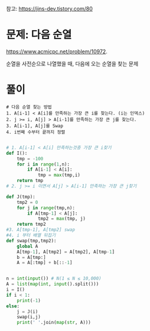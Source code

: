 참고: https://jins-dev.tistory.com/80
# 문제: 다음 순열
https://www.acmicpc.net/problem/10972. 


순열을 사전순으로 나열했을 때, 다음에 오는 순열을 찾는 문제  

# 풀이
```
# 다음 순열 찾는 방법
1. A[i-1] < A[i]를 만족하는 가장 큰 i를 찾는다. (i는 인덱스)
2. j >= i, A[j] > A[i-1]를 만족하는 가장 큰 j를 찾는다.
3. A[i-1], A[j]를 Swap
4. i번째 수부터 끝까지 정렬
```
``` python

# 1. A[i-1] < A[i] 만족하는것중 가장 큰 i찾기
def I():
    tmp = -100
    for i in range(1,n):
        if A[i-1] < A[i]:
            tmp = max(tmp,i)
    return tmp
# 2. j >= i 이면서 A[j] > A[i-1] 만족하는 가장 큰 j찾기

def J(tmp):
    tmp2 = 0
    for j in range(tmp,n):
        if A[tmp-1] < A[j]:
            tmp2 = max(tmp, j)
    return tmp2
#3. A[tmp-1], A[tmp2] swap
#4. i 부터 배열 뒤집기
def swap(tmp,tmp2):
    global A
    A[tmp-1], A[tmp2] = A[tmp2], A[tmp-1]
    b = A[tmp:]
    A = A[:tmp] + b[::-1]


n = int(input()) # N(1 ≤ N ≤ 10,000)
A = list(map(int, input().split()))
i = I()
if i < 1:
    print(-1)
else:
    j = J(i)
    swap(i,j)
    print(' '.join(map(str, A)))
```
